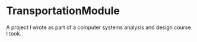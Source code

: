 # TransportationModule
A project I wrote as part of a computer systems analysis and design course I took.
